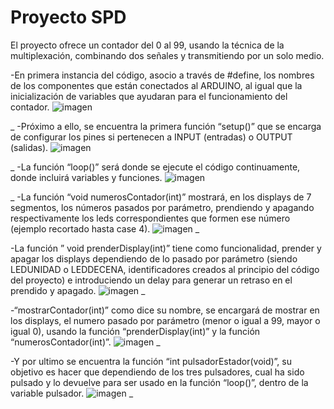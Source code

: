 # Proyecto SPD

El proyecto ofrece un contador del 0 al 99, usando la técnica de la multiplexación, combinando dos señales y transmitiendo por un solo medio.


-En primera instancia del código, asocio a través de #define, los nombres de los componentes que están conectados al ARDUINO, al igual que la inicialización de variables que ayudaran para el funcionamiento del contador.
![imagen](https://github.com/BARBOZAMATIAS5/proyecto_spd/assets/117691193/e2c013b3-98dc-4743-af33-4af29031a8aa)

_
-Próximo a ello, se encuentra la primera función “setup()” que se encarga de configurar los pines si pertenecen a INPUT (entradas) o OUTPUT (salidas).
![imagen](https://github.com/BARBOZAMATIAS5/proyecto_spd/assets/117691193/238e4d18-ef78-403e-a45f-c2e60375458e)

_
-La función “loop()” será donde se ejecute el código continuamente, donde incluirá variables y funciones.
![imagen](https://github.com/BARBOZAMATIAS5/proyecto_spd/assets/117691193/9d8b0cd0-176c-41f5-a4f9-f25e83395c4b)

_
-La función “void numerosContador(int)” mostrará, en los displays de 7 segmentos, los números pasados por parámetro, prendiendo y apagando respectivamente los leds correspondientes que formen ese número (ejemplo recortado hasta case 4).
![imagen](https://github.com/BARBOZAMATIAS5/proyecto_spd/assets/117691193/60acdd14-106b-486e-a952-24edb21025d4)
_

-La función ” void prenderDisplay(int)” tiene como funcionalidad, prender y apagar los displays dependiendo de lo pasado por parámetro (siendo LEDUNIDAD o LEDDECENA, identificadores creados al principio del código del proyecto) e introduciendo un delay para generar un retraso en el prendido y apagado.
![imagen](https://github.com/BARBOZAMATIAS5/proyecto_spd/assets/117691193/b61b106e-9828-481e-9b0a-06255db738f0)
_

-“mostrarContador(int)” como dice su nombre, se encargará de mostrar en los displays, el numero pasado por parámetro (menor o igual a 99, mayor o igual 0), usando la función “prenderDisplay(int)” y la función “numerosContador(int)”.
![imagen](https://github.com/BARBOZAMATIAS5/proyecto_spd/assets/117691193/16223618-d6e2-4de0-a04c-42703de2cb0a)
_

-Y por ultimo se encuentra la función “int pulsadorEstador(void)”, su objetivo es hacer que dependiendo de los tres pulsadores, cual ha sido pulsado y lo devuelve para ser usado en la función “loop()”, dentro de la variable pulsador.
![imagen](https://github.com/BARBOZAMATIAS5/proyecto_spd/assets/117691193/17f084b8-a64e-4d04-a974-3896d9a376af)
_

